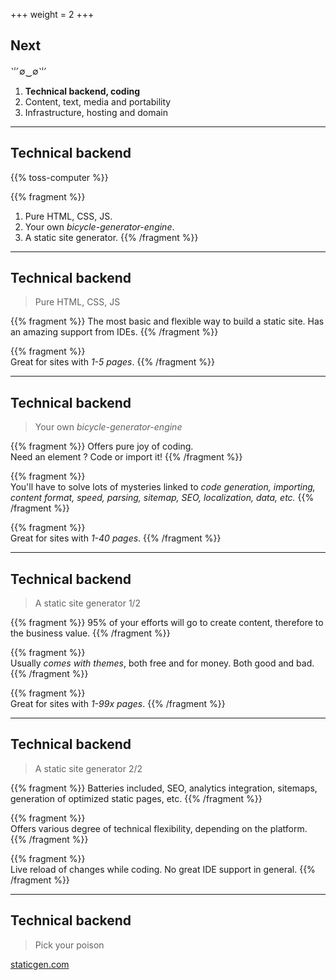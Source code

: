 +++
weight = 2
+++

## Next
⺌∅‿∅⺌
1. **Technical backend, coding**
1. Content, text, media and portability
1. Infrastructure, hosting and domain

---

## Technical backend

{{% toss-computer %}}

{{% fragment %}}
1. Pure HTML, CSS, JS.
1. Your own *bicycle-generator-engine*.
1. A static site generator.
{{% /fragment %}}

---

## Technical backend
>Pure HTML, CSS, JS

{{% fragment %}}
The most basic and flexible way to build a static site. Has an amazing support from IDEs.
{{% /fragment %}}

{{% fragment %}}
<br/>Great for sites with *1-5 pages*.
{{% /fragment %}}

---

## Technical backend
>Your own *bicycle-generator-engine*

{{% fragment %}}
Offers pure joy of coding.<br/>Need an element ? Code or import it!
{{% /fragment %}}

{{% fragment %}}
<br/>You'll have to solve lots of mysteries linked to *code generation, importing, content format, speed, parsing, sitemap, SEO, localization, data, etc.*
{{% /fragment %}}

{{% fragment %}}
<br/>Great for sites with *1-40 pages*.
{{% /fragment %}}

---

## Technical backend
>A static site generator 1/2

{{% fragment %}}
95% of your efforts will go to create content, therefore to the business value.
{{% /fragment %}}

{{% fragment %}}
<br/>Usually *comes with themes*, both free and for money. Both good and bad.
{{% /fragment %}}

{{% fragment %}}
<br/>Great for sites with *1-99x pages*.
{{% /fragment %}}

---

## Technical backend
>A static site generator 2/2

{{% fragment %}}
Batteries included, SEO, analytics integration, sitemaps, generation of optimized static pages, etc.
{{% /fragment %}}

{{% fragment %}}
<br/>Offers various degree of technical flexibility, depending on the platform.
{{% /fragment %}}

{{% fragment %}}
<br/>Live reload of changes while coding. No great IDE support in general.
{{% /fragment %}}

---

## Technical backend
>Pick your poison

[staticgen.com](https://staticgen.com)